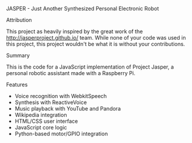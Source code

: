 JASPER - Just Another Synthesized Personal Electronic Robot

Attribution

This project as heavily inspired by the great work of the
http://jasperproject.github.io/ team. While none of your code was used
in this project, this project wouldn't be what it is without
your contributions.

Summary

This is the code for a JavaScript implementation of Project
Jasper, a personal robotic assistant made with a Raspberry Pi.

Features

- Voice recognition with WebkitSpeech
- Synthesis with ReactiveVoice
- Music playback with YouTube and Pandora
- Wikipedia integration
- HTML/CSS user interface
- JavaScript core logic
- Python-based motor/GPIO integration

